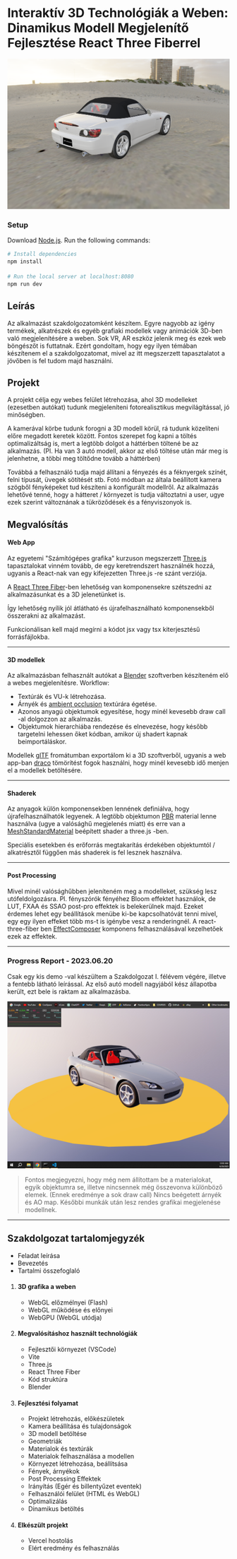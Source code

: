 # Interaktív 3D Technológiák a Weben: Dinamikus Modell Megjelenítő Fejlesztése React Three Fiberrel

![](./docs/demo.png)

### Setup

Download [Node.js](https://nodejs.org/en/download/).
Run the following commands:

``` bash
# Install dependencies
npm install

# Run the local server at localhost:8080
npm run dev
```

## Leírás

Az alkalmazást szakdolgozatomként készítem.
Egyre nagyobb az igény termékek, alkatrészek és egyéb grafiaki modellek vagy animációk 3D-ben való megjelenítésére a weben.
Sok VR, AR eszköz jelenik meg és ezek web böngészőt is futtatnak. Ezért gondoltam, hogy egy ilyen témában készítenem el a szakdolgozatomat, mivel az itt megszerzett tapasztalatot a jövőben is fel tudom majd használni.

## Projekt

A projekt célja egy webes felület létrehozása, ahol 3D modelleket (ezesetben autókat) tudunk megjeleníteni fotorealisztikus megvilágítással, jó minőségben.

A kamerával körbe tudunk forogni a 3D modell körül, rá tudunk közelíteni előre megadott keretek között.
Fontos szerepet fog kapni a töltés optimalizáltság is, mert a legtöbb dolgot a háttérben töltené be az alkalmazás.
(Pl. Ha van 3 autó modell, akkor az első töltése után már meg is jelenhetne, a többi meg töltődne tovább a háttérben)

Továbbá a felhasználó tudja majd állítani a fényezés és a féknyergek színét, felni típusát, üvegek sötítését stb.
Fotó módban az általa beállított kamera szögből fényképeket tud készíteni a konfigurált modellről.
Az alkalmazás lehetővé tenné, hogy a hátteret / környezet is tudja változtatni a user, ugye ezek szerint változnának a tükröződések és a fényviszonyok is.

## Megvalósítás

#### Web App

Az egyetemi "Számítógépes grafika" kurzuson megszerzett [Three.js](https://threejs.org) tapasztalokat vinném tovább, de egy keretrendszert használnék hozzá, ugyanis a React-nak van egy kifejezetten Three.js -re szánt verziója.

A [React Three Fiber](https://docs.pmnd.rs/react-three-fiber/getting-started/introduction)-ben lehetőség van komponensekre szétszedni az alkalmazásunkat és a 3D jelenetünket is.

Így lehetőség nyílik jól átlátható és újrafelhasználható komponensekből összerakni az alkalmazást.

Funkcionálisan kell majd megírni a kódot jsx vagy tsx kiterjesztésű forrásfájlokba.

---

#### 3D modellek
Az alkalmazásban felhasznált autókat a [Blender](https://www.blender.org) szoftverben készíteném elő a webes megjelenítésre.
Workflow:
  - Textúrák és VU-k létrehozása.
  - Árnyék és [ambient occlusion](https://en.wikipedia.org/wiki/Ambient_occlusion) textúrára égetése.
  - Azonos anyagú objektumok egyesítése, hogy minél kevesebb draw call -al dolgozzon az alkalmazás.
  - Objektumok hierarchiába rendezése és elnevezése, hogy később targetelni lehessen őket kódban, amikor új shadert kapnak beimportáláskor.
  
Modellek [glTF](https://www.khronos.org/gltf) fromátumban exportálom ki a 3D szoftverből, ugyanis a web app-ban [draco](https://google.github.io/draco) tömörítést fogok használni, hogy minél kevesebb idő menjen el a modellek betöltésére.

---
#### Shaderek
Az anyagok külön komponensekben lennének definiálva, hogy újrafelhasználhatók legyenek.
A legtöbb objektumon [PBR](https://en.wikipedia.org/wiki/Physically_based_rendering) material lenne használva (ugye a valósághű megjelenés miatt) és erre van a [MeshStandardMaterial](https://threejs.org/docs/#api/en/materials/MeshPhysicalMaterial) beépített shader a three.js -ben.

Speciális esetekben és erőforrás megtakarítás érdekében objektumtól / alkatrésztől függően más shaderek is fel lesznek használva.


---
#### Post Processing
Mivel minél valósághűbben jeleníteném meg a modelleket, szükség lesz utófeldolgozásra.
Pl. fényszórók fényéhez Bloom effektet használok, de LUT, FXAA és SSAO post-pro effektek is belekerülnek majd.
Ezeket érdemes lehet egy beállítások menübe ki-be kapcsolhatóvát tenni mivel, egy egy ilyen effeket több ms-t is igénybe vesz a renderingnél.
A react-three-fiber ben [EffectComposer](https://docs.pmnd.rs/react-postprocessing/effect-composer) komponens felhasználásával kezelhetőek ezek az effektek.

---

### Progress Report - 2023.06.20

Csak egy kis demo -val készültem a Szakdolgozat I. félévem végére, illetve a fentebb látható leírással.
Az első autó modell nagyjából kész állapotba került, ezt bele is raktam az alkalmazásba.

![](./docs/prototype_2023_06_20.jpg)

> Fontos megjegyezni, hogy még nem állítottam be a materialokat, egyik objektumra se, illetve nincsennek még összevonva különböző elemek.
(Ennek eredménye a sok draw call)
> Nincs beégetett árnyék és AO map.
Későbbi munkák után lesz rendes grafikai megjelenése modellnek.

---

## Szakdolgozat tartalomjegyzék

- Feladat leírása
- Bevezetés
- Tartalmi összefoglaló

1. #### 3D grafika a weben
   - WebGL előzmélnyei (Flash)
   - WebGL működése és előnyei
   - WebGPU (WebGL utódja)

2. #### Megvalósításhoz használt technológiák
   - Fejlesztői környezet (VSCode)
   - Vite
   - Three.js
   - React Three Fiber
   - Kód struktúra
   - Blender
  
3. #### Fejlesztési folyamat
   - Projekt létrehozás, előkészületek
   - Kamera beállítása és tulajdonságok
   - 3D modell betöltése
   - Geometriák
   - Materialok és textúrák
   - Materialok felhasználása a modellen
   - Környezet létrehozása, beállítsása
   - Fények, árnyékok
   - Post Processing Effektek
   - Irányítás (Egér és billentyűzet eventek)
   - Felhasználói felület (HTML  és WebGL)
   - Optimalizálás
   - Dinamikus betöltés

4. #### Elkészült projekt
   - Vercel hostolás
   - Elért eredmény és felhasználás
